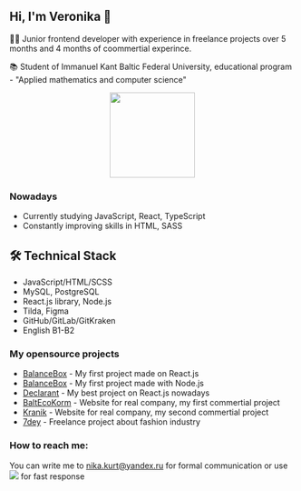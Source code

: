 ## Hi, I'm Veronika 👋


👩‍💻 Junior frontend developer with experience in freelance projects over 5 months and 4 months of coommertial experince.

📚 Student of Immanuel Kant Baltic Federal University, educational program - "Applied mathematics and computer science"

<p align='center'>
   <a href="https://github.com/weroshka/github-readme-stats"><img height=150
                                                                  src="https://github-readme-stats.vercel.app/api/top-langs/?username=weroshka&layout=compact"/></a>
</p>

### Nowadays

*   Currently studying JavaScript, React, TypeScript
*   Constantly improving skills in HTML, SASS

## 🛠 Technical Stack
*   JavaScript/HTML/SCSS
*   MySQL, PostgreSQL
*   React.js library, Node.js 
*   Tilda, Figma
*   GitHub/GitLab/GitKraken
*   English B1-B2

### My opensource projects
*   [BalanceBox](https://github.com/weroshka/balance-box-client) - My first project made on React.js
*   [BalanceBox](https://github.com/weroshka/balance-box-server) - My first project made with Node.js
*   [Declarant](https://github.com/weroshka/declarant-client) - My best project on React.js nowadays
*   [BaltEcoKorm](https://balt-ecokorm.tdptdp.ru/) - Website for real company, my first commertial project
*   [Kranik](https://cranik.tdptdp.ru/) - Website for real company, my second commertial project
*   [7dey](https://7deys.tdptdp.ru/) - Freelance project about fashion industry

### How to reach me: 

You can write me to <a href='mailto:nika.kurt@yandex.ru'>nika.kurt@yandex.ru</a> for formal communication
or use <a href="https://t.me/nikka_kurt"><img src="https://img.shields.io/badge/Telegram-2CA5E0?style=flat&logo=telegram&logoColor=white"/></a> for fast response 



<!--
**weroshka/weroshka** is a ✨ _special_ ✨ repository because its `README.md` (this file) appears on your GitHub profile.

Here are some ideas to get you started:

- 🔭 I’m currently working on ...
- 🌱 I’m currently learning ...
- 👯 I’m looking to collaborate on ...
- 🤔 I’m looking for help with ...
- 💬 Ask me about ...
- 📫 How to reach me: ...
- 😄 Pronouns: ...
- ⚡ Fun fact: ...
-->
